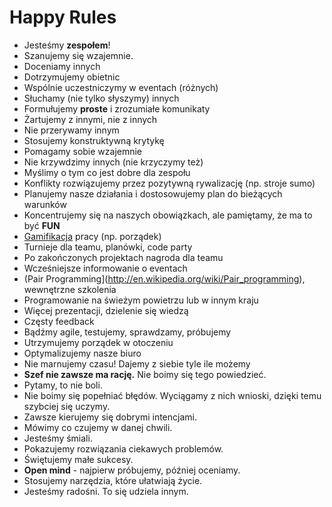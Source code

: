 Happy Rules
===========

* Jesteśmy **zespołem**!
* Szanujemy się wzajemnie.
* Doceniamy innych
* Dotrzymujemy obietnic
* Wspólnie uczestniczymy w eventach (różnych)
* Słuchamy (nie tylko słyszymy) innych
* Formułujemy **proste** i zrozumiałe komunikaty
* Żartujemy z innymi, nie z innych
* Nie przerywamy innym
* Stosujemy konstruktywną krytykę
* Pomagamy sobie wzajemnie
* Nie krzywdzimy innych (nie krzyczymy też)
* Myślimy o tym co jest dobre dla zespołu
* Konflikty rozwiązujemy przez pozytywną rywalizację (np. stroje sumo)
* Planujemy nasze działania i dostosowujemy plan do bieżących warunków
* Koncentrujemy się na naszych obowiązkach, ale pamiętamy, że ma to być **FUN**
* [Gamifikacja](http://en.wikipedia.org/wiki/Gamification) pracy (np. porządek)
* Turnieje dla teamu, planówki, code party
* Po zakończonych projektach nagroda dla teamu
* Wcześniejsze informowanie o eventach
* (Pair Programming](http://en.wikipedia.org/wiki/Pair_programming), wewnętrzne szkolenia
* Programowanie na świeżym powietrzu lub w innym kraju
* Więcej prezentacji, dzielenie się wiedzą
* Częsty feedback
* Bądźmy agile, testujemy, sprawdzamy, próbujemy
* Utrzymujemy porządek w otoczeniu
* Optymalizujemy nasze biuro
* Nie marnujemy czasu! Dajemy z siebie tyle ile możemy
* **Szef nie zawsze ma rację.** Nie boimy się tego powiedzieć.
* Pytamy, to nie boli.
* Nie boimy się popełniać błędów. Wyciągamy z nich wnioski, dzięki temu szybciej się uczymy.
* Zawsze kierujemy się dobrymi intencjami.
* Mówimy co czujemy w danej chwili.
* Jesteśmy śmiali.
* Pokazujemy rozwiązania ciekawych problemów.
* Świętujemy małe sukcesy.
* **Open mind** - najpierw próbujemy, później oceniamy.
* Stosujemy narzędzia, które ułatwiają życie.
* Jesteśmy radośni. To się udziela innym.
